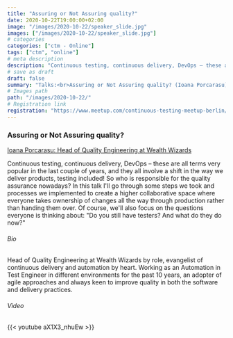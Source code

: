 ```yaml
---
title: "Assuring or Not Assuring quality?"
date: 2020-10-22T19:00:00+02:00
image: "/images/2020-10-22/speaker_slide.jpg"
images: ["/images/2020-10-22/speaker_slide.jpg"]
# categories
categories: ["ctm - Online"]
tags: ["ctm", "online"]
# meta description
description: "Continuous testing, continuous delivery, DevOps – these are all terms very popular in the last couple of years, and they all involve a shift in the way we deliver products, testing included! So who is responsible for the quality assurance nowadays?"
# save as draft
draft: false
summary: "Talks:<br>Assuring or Not Assuring quality? (Ioana Porcarasu)"
# Images path
path: "/images/2020-10-22/"
# Registration link
registration: "https://www.meetup.com/continuous-testing-meetup-berlin/events/273476602"
---
```


### Assuring or Not Assuring quality?
[Ioana Porcarasu: Head of Quality Engineering at Wealth Wizards](https://www.linkedin.com/in/ioanafinaru/)

Continuous testing, continuous delivery, DevOps – these are all terms very popular in the last couple of years, and they all involve a shift in the way we deliver products, testing included! So who is responsible for the quality assurance nowadays?
In this talk I'll go through some steps we took and processes we implemented to create a higher collaborative space where everyone takes ownership of changes all the way through production rather than handing them over.
Of course, we'll also focus on the questions everyone is thinking about: "Do you still have testers? And what do they do now?"

###### Bio
Head of Quality Engineering at Wealth Wizards by role, evangelist of continuous delivery and automation by heart. Working as an Automation in Test Engineer in different environments for the past 10 years, an adopter of agile approaches and always keen to improve quality in both the software and delivery practices.

###### Video
{{< youtube aX1X3_nhuEw >}}